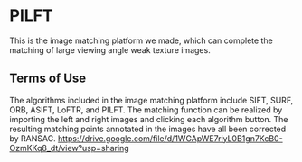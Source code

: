 # PILFT
This is the image matching platform we made, which can complete the matching of large viewing angle weak texture images.
## Terms of Use
The algorithms included in the image matching platform include SIFT, SURF, ORB, ASIFT, LoFTR, and PILFT. The matching function can be realized by importing the left and right images and clicking each algorithm button. The resulting matching points annotated in the images have all been corrected by RANSAC.
https://drive.google.com/file/d/1WGApWE7riyL0B1gn7KcB0-OzmKKq8_dt/view?usp=sharing
